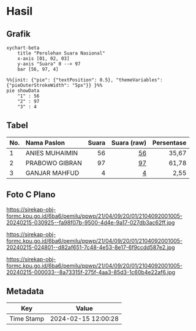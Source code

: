 # Hasil

## Grafik

```mermaid
xychart-beta
    title "Perolehan Suara Nasional"
    x-axis [01, 02, 03]
    y-axis "Suara" 0 --> 97
    bar [56, 97, 4]
```

```mermaid
%%{init: {"pie": {"textPosition": 0.5}, "themeVariables": {"pieOuterStrokeWidth": "5px"}} }%%
pie showData
    "1" : 56
    "2" : 97
    "3" : 4
```

## Tabel

| No. | Nama Paslon    | Suara | Suara (raw) | Persentase |
|:--- |:-------------- | -----:| -----------:| ----------:|
| 1   | ANIES MUHAIMIN | 56    | [56][p-1]   | 35,67      |
| 2   | PRABOWO GIBRAN | 97    | [97][p-2]   | 61,78      |
| 3   | GANJAR MAHFUD  | 4     | [4][p-3]    | 2,55       |


[p-1]: https://github.com/gigit-pemilu/pemilu-2024/blob/main/pilpres/hitung-suara/sub/21-kepulauan-riau/sub/04-lingga/sub/09-singkep-selatan/sub/2001-marok-kecil/sub/005-tps/sub/paslon-1.txt
[p-2]: https://github.com/gigit-pemilu/pemilu-2024/blob/main/pilpres/hitung-suara/sub/21-kepulauan-riau/sub/04-lingga/sub/09-singkep-selatan/sub/2001-marok-kecil/sub/005-tps/sub/paslon-2.txt
[p-3]: https://github.com/gigit-pemilu/pemilu-2024/blob/main/pilpres/hitung-suara/sub/21-kepulauan-riau/sub/04-lingga/sub/09-singkep-selatan/sub/2001-marok-kecil/sub/005-tps/sub/paslon-3.txt

## Foto C Plano

https://sirekap-obj-formc.kpu.go.id/6ba6/pemilu/ppwp/21/04/09/20/01/2104092001005-20240215-030925--fa98f07b-9500-4d4e-9a17-027db3ac62ff.jpg

https://sirekap-obj-formc.kpu.go.id/6ba6/pemilu/ppwp/21/04/09/20/01/2104092001005-20240215-024801--d82af651-7c48-4e53-8e17-6f9ccdd587e2.jpg

https://sirekap-obj-formc.kpu.go.id/6ba6/pemilu/ppwp/21/04/09/20/01/2104092001005-20240215-000033--8a73315f-275f-4aa3-85d3-1c60b4e22af6.jpg


## Metadata

| Key        | Value               |
| ---------- | ------------------- |
| Time Stamp | 2024-02-15 12:00:28 |



